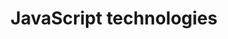 ---
title: JavaScript technologies
permalinks: 
  - title: Tananyag megtekintése
    link: /tananyag/jstech
shortdesc: >
  Angol nyelvű tananyag a JavaScript technológiák specihez. Kliens- és szerveroldali JavaScript.
---